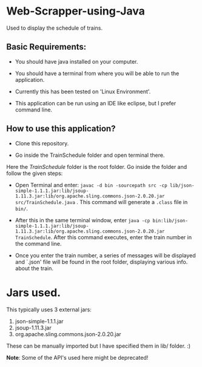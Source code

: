 # Web-Scrapper-using-Java
Used to display the schedule of trains.

## Basic Requirements:

* You should have java installed on your computer.

* You should have a terminal from where you will be able to run the application.

* Currently this has been tested on 'Linux Environment'.

* This application can be run using an IDE like eclipse, but I prefer command line.

## How to use this application?

* Clone this repository.

* Go inside the TrainSchedule folder and open terminal there.

Here the _TrainSchedule_ folder is the root folder. Go inside the folder and follow the given steps:

* Open Terminal and enter: `javac -d bin -sourcepath src -cp lib/json-simple-1.1.1.jar:lib/jsoup-1.11.3.jar:lib/org.apache.sling.commons.json-2.0.20.jar src/TrainSchedule.java` . This command will generate a `.class` file in `bin/`.

* After this in the same terminal window, enter `java -cp bin:lib/json-simple-1.1.1.jar:lib/jsoup-1.11.3.jar:lib/org.apache.sling.commons.json-2.0.20.jar TrainSchedule`. After this command executes, enter the train number in the command line.

* Once you enter the train number, a series of messages will be displayed and `.json' file will be found in the root folder, displaying various info. about the train.

# Jars used.

This typically uses 3 external jars:

1. json-simple-1.1.1.jar
2. jsoup-1.11.3.jar
3. org.apache.sling.commons.json-2.0.20.jar

These can be manually imported but I have specified them in lib/ folder. :)

**Note**: Some of the API's used here might be deprecated!
